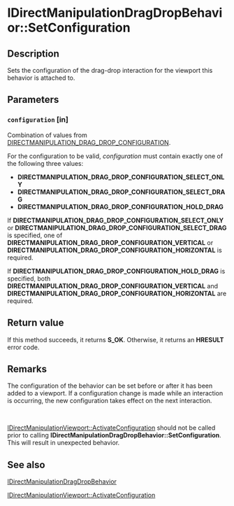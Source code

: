 # IDirectManipulationDragDropBehavior::SetConfiguration

## Description

Sets the configuration of the drag-drop interaction for the viewport this behavior is attached to.

## Parameters

### `configuration` [in]

Combination of values from [DIRECTMANIPULATION_DRAG_DROP_CONFIGURATION](https://learn.microsoft.com/previous-versions/windows/desktop/api/directmanipulation/ne-directmanipulation-directmanipulation_drag_drop_configuration).

For the configuration to be valid, *configuration* must contain exactly one of the following three values:

* **DIRECTMANIPULATION_DRAG_DROP_CONFIGURATION_SELECT_ONLY**
* **DIRECTMANIPULATION_DRAG_DROP_CONFIGURATION_SELECT_DRAG**
* **DIRECTMANIPULATION_DRAG_DROP_CONFIGURATION_HOLD_DRAG**

If **DIRECTMANIPULATION_DRAG_DROP_CONFIGURATION_SELECT_ONLY** or **DIRECTMANIPULATION_DRAG_DROP_CONFIGURATION_SELECT_DRAG** is specified, one of **DIRECTMANIPULATION_DRAG_DROP_CONFIGURATION_VERTICAL** or **DIRECTMANIPULATION_DRAG_DROP_CONFIGURATION_HORIZONTAL** is required.

If **DIRECTMANIPULATION_DRAG_DROP_CONFIGURATION_HOLD_DRAG** is specified, both **DIRECTMANIPULATION_DRAG_DROP_CONFIGURATION_VERTICAL** and **DIRECTMANIPULATION_DRAG_DROP_CONFIGURATION_HORIZONTAL** are required.

## Return value

If this method succeeds, it returns **S_OK**. Otherwise, it returns an **HRESULT** error code.

## Remarks

The configuration of the behavior can be set before or after it has been added to a viewport. If a configuration change is made while an interaction is occurring, the new configuration takes effect on the next interaction.

 

[IDirectManipulationViewport::ActivateConfiguration](https://learn.microsoft.com/previous-versions/windows/desktop/api/directmanipulation/nf-directmanipulation-idirectmanipulationviewport-activateconfiguration) should not be called prior to calling **IDirectManipulationDragDropBehavior::SetConfiguration**. This will result in unexpected behavior.

## See also

[IDirectManipulationDragDropBehavior](https://learn.microsoft.com/previous-versions/windows/desktop/api/directmanipulation/nn-directmanipulation-idirectmanipulationdragdropbehavior)

[IDirectManipulationViewport::ActivateConfiguration](https://learn.microsoft.com/previous-versions/windows/desktop/api/directmanipulation/nf-directmanipulation-idirectmanipulationviewport-activateconfiguration)